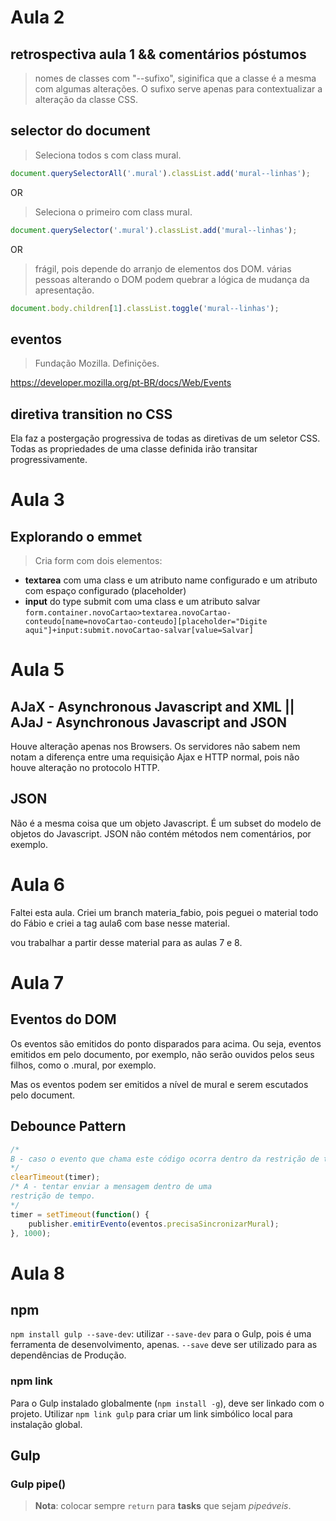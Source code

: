# Aula 2

## retrospectiva aula 1 && comentários póstumos

> nomes de classes com "--sufixo", siginifica que a classe é a mesma com algumas alterações.
> O sufixo serve apenas para contextualizar a alteração da classe CSS.

## selector do document

> Seleciona todos <element>s com class mural.
```javascript
document.querySelectorAll('.mural').classList.add('mural--linhas');
```

OR

> Seleciona o primeiro <element> com class mural.
```javascript
document.querySelector('.mural').classList.add('mural--linhas');
```

OR

> frágil, pois depende do arranjo de elementos dos DOM.
> várias pessoas alterando o DOM podem quebrar a lógica de mudança da apresentação.
```javascript 
document.body.children[1].classList.toggle('mural--linhas');
```

## eventos

> Fundação Mozilla. Definições.

https://developer.mozilla.org/pt-BR/docs/Web/Events

## diretiva transition no CSS

Ela faz a postergação progressiva de todas as diretivas de um seletor CSS. Todas as propriedades de uma classe definida irão transitar progressivamente.

# Aula 3

## Explorando o emmet

> Cria form com dois elementos:
- **textarea** com uma class e um atributo name configurado e um atributo com espaço configurado (placeholder)
- **input** do type submit com uma class e um atributo salvar
`form.container.novoCartao>textarea.novoCartao-conteudo[name=novoCartao-conteudo][placeholder="Digite aqui"]+input:submit.novoCartao-salvar[value=Salvar]`

# Aula 5

## AJaX - Asynchronous Javascript and XML || AJaJ - Asynchronous Javascript and JSON
Houve alteração apenas nos Browsers. Os servidores não sabem nem notam a diferença entre uma requisição Ajax e HTTP normal, pois não houve alteração no protocolo HTTP.

## JSON
Não é a mesma coisa que um objeto Javascript. É um subset do modelo de objetos do Javascript.
JSON não contém métodos nem comentários, por exemplo.

# Aula 6

Faltei esta aula. Criei um branch materia_fabio, pois peguei o material todo do Fábio e criei a tag aula6 com base nesse material.

vou trabalhar a partir desse material para as aulas 7 e 8.

# Aula 7

## Eventos do DOM
Os eventos são emitidos do ponto disparados para acima. Ou seja, eventos emitidos em pelo documento, por exemplo, não serão ouvidos pelos seus filhos, como o .mural, por exemplo.

Mas os eventos podem ser emitidos a nível de mural e serem escutados pelo document.

## Debounce Pattern

```javascript
/*
B - caso o evento que chama este código ocorra dentro da restrição de tempo, cancela a operação de envio de mensagem, para evitar que operações pesadas sejam repetidas continuamente em um tempo muito curto.
*/
clearTimeout(timer);
/* A - tentar enviar a mensagem dentro de uma
restrição de tempo.
*/
timer = setTimeout(function() {
    publisher.emitirEvento(eventos.precisaSincronizarMural);
}, 1000);
```

# Aula 8

## npm 

`npm install gulp --save-dev`: utilizar `--save-dev` para o Gulp, pois é uma ferramenta de desenvolvimento, apenas. `--save` deve ser utilizado para as dependências de Produção.

### npm link

Para o Gulp instalado globalmente (`npm install -g`), deve ser linkado com o projeto. Utilizar `npm link gulp` para criar um link simbólico local para instalação global.

## Gulp

### Gulp pipe()

> **Nota**: colocar sempre `return` para **tasks** que sejam _pipeáveis_.